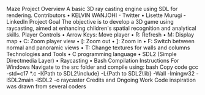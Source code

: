 Maze Project Overview
A basic 3D ray casting engine using SDL for rendering.
Contributors
•	KELVIN WANJOHI - Twitter
•	Lisette Murugi - LinkedIn
Project Goal
The objective is to develop a 3D game using raycasting, aimed at enhancing children's spatial recognition and analytical skills.
Player Controls
•	Arrow Keys: Move player
•	R: Refresh
•	M: Display map
•	C: Zoom player view
•	[: Zoom out
•	]: Zoom in
•	F: Switch between normal and panoramic views
•	T: Change textures for walls and columns
Technologies and Tools
•	C programming language
•	SDL2 (Simple Directmedia Layer)
•	Raycasting
•	Bash
Compilation Instructions
For Windows
Navigate to the src folder and compile using:
bash
Copy code
gcc -std=c17 *.c -I{Path to SDL2\include} -L{Path to SDL2\lib} -Wall -lmingw32 -lSDL2main -lSDL2 -o raycaster
Credits and Ongoing Work
Code inspiration was drawn from several coders

